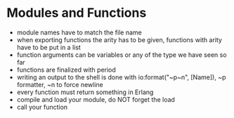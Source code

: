 # Modules and Functions

* module names have to match the file name
* when exporting functions the arity has to be given, functions with arity have 
  to be put in a list
* function arguments can be variables or any of the type we have seen so far
* functions are finalized with period
* writing an output to the shell is done with io:format("~p~n", [Name]), ~p
  formatter, ~n to force newline
* every function must return something in Erlang
* compile and load your module, do NOT forget the load
* call your function
